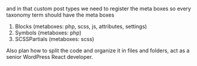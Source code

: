 and in that custom post types we need to register the meta boxes so every taxonomy term should have the meta boxes 

1. Blocks  (metaboxes: php, scss, js, attributes, settings) 
2. Symbols (metaboxes: php) 
3. SCSSPartials (metaboxes: scss) 

Also plan how to split the code and organize it in files and folders, act as a senior WordPress React developer.